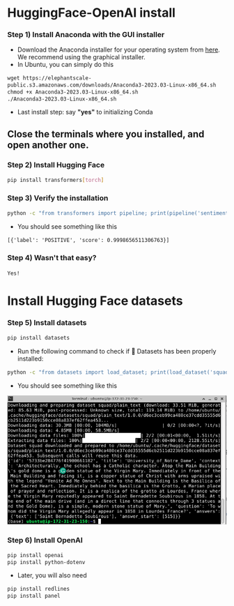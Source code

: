 # HuggingFace-OpenAI install


### Step 1) Install Anaconda with the GUI installer

* Download the Anaconda installer for your operating system from [here](https://www.anaconda.com/products/individual#Downloads). We recommend using the graphical installer.
* In Ubuntu, you can simply do this
```shell
wget https://elephantscale-public.s3.amazonaws.com/downloads/Anaconda3-2023.03-Linux-x86_64.sh
chmod +x Anaconda3-2023.03-Linux-x86_64.sh
./Anaconda3-2023.03-Linux-x86_64.sh
```
* Last install step: say **"yes"** to initializing Conda

## Close the terminals where you installed, and open another one. 

### Step 2) Install Hugging Face

```bash
pip install transformers[torch]
```

### Step 3) Verify the installation

```bash
python -c "from transformers import pipeline; print(pipeline('sentiment-analysis')('I love you'))"
```

* You should see something like this

```text
[{'label': 'POSITIVE', 'score': 0.9998656511306763}]
``` 

### Step 4) Wasn't that easy?

```
Yes!
```

#  Install Hugging Face datasets

### Step 5) Install datasets

```bash
pip install datasets
```

* Run the following command to check if 🤗 Datasets has been properly installed:

```bash
python -c "from datasets import load_dataset; print(load_dataset('squad', split='train')[0])"
```

* You should see something like this

![](../images/01.png)

### Step 6) Install OpenAI

```shell
pip install openai
pip install python-dotenv
```

* Later, you will also need

```shell
pip install redlines
pip install panel
```
